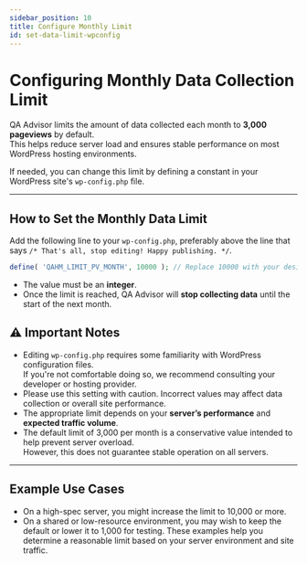 ```yaml
---
sidebar_position: 10
title: Configure Monthly Limit
id: set-data-limit-wpconfig
---
```




# Configuring Monthly Data Collection Limit

QA Advisor limits the amount of data collected each month to **3,000 pageviews** by default.  
This helps reduce server load and ensures stable performance on most WordPress hosting environments.

If needed, you can change this limit by defining a constant in your WordPress site's `wp-config.php` file.


---

## How to Set the Monthly Data Limit

Add the following line to your `wp-config.php`, preferably above the line that says `/* That's all, stop editing! Happy publishing. */`.

```php
define( 'QAHM_LIMIT_PV_MONTH', 10000 ); // Replace 10000 with your desired monthly limit
```
- The value must be an **integer**.
- Once the limit is reached, QA Advisor will **stop collecting data** until the start of the next month.


## ⚠️ Important Notes

- Editing `wp-config.php` requires some familiarity with WordPress configuration files.  
  If you're not comfortable doing so, we recommend consulting your developer or hosting provider.
- Please use this setting with caution. Incorrect values may affect data collection or overall site performance.
- The appropriate limit depends on your **server’s performance** and **expected traffic volume**.
- The default limit of 3,000 per month is a conservative value intended to help prevent server overload.  
  However, this does not guarantee stable operation on all servers.

---

## Example Use Cases

- On a high-spec server, you might increase the limit to 10,000 or more.
- On a shared or low-resource environment, you may wish to keep the default or lower it to 1,000 for testing.
These examples help you determine a reasonable limit based on your server environment and site traffic.
